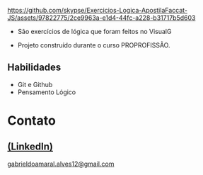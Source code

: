 https://github.com/skypse/Exercicios-Logica-ApostilaFaccat-JS/assets/97822775/2ce9963a-e1d4-44fc-a228-b31717b5d603

 - São exercícios de lógica que foram feitos no VisualG

 - Projeto construído durante o curso PROPROFISSÃO.
## Habilidades

- Git e Github
- Pensamento Lógico

# Contato
[(LinkedIn)](https://www.linkedin.com/in/gabriel-do-amaral-alves-3a1055236/)
-----
gabrieldoamaral.alves12@gmail.com

